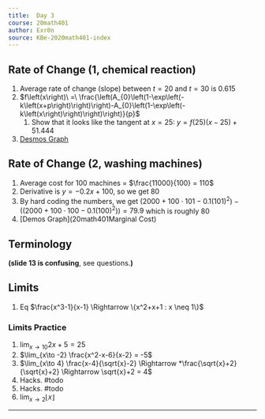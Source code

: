 ```yaml
---
title:  Day 3
course: 20math401
author: Exr0n
source: KBe-2020math401-index
---
```


## Rate of Change (1, chemical reaction)
1. Average rate of change (slope) between $t=20$ and $t=30$ is $0.615$
2. $f\left(x\right)\ =\ \frac{\left(A_{0}\left(1-\exp\left(-k\left(x+p\right)\right)\right)-A_{0}\left(1-\exp\left(-k\left(x\right)\right)\right)\right)}{p}$
	1. Show that it looks like the tangent at $x=25$: $y=f\left(25\right)\left(x-25\right)+51.444$
3. [Desmos Graph](https://www.desmos.com/calculator/ocjzjtyqjb)

## Rate of Change (2, washing machines)
1. Average cost for $100$ machines = $\frac{11000}{100} = 110$
2. Derivative is $y = -0.2x + 100$, so we get $80$ 
3. By hard coding the numbers, we get $\left(2000+100\cdot101-0.1\left(101\right)^{2}\right)-\left(\left(2000+100\cdot100-0.1\left(100\right)^{2}\right)\right) = 79.9$ which is roughly $80$
4. [Demos Graph](20math401Marginal Cost)

## Terminology
**(slide 13 is confusing**, see questions.**)**

## Limits
1. Eq $\frac{x^3-1}{x-1} \Rightarrow \{x^2+x+1 : x \neq 1\}$
### Limits Practice
1. $\lim_{x\to 10}2x+5 = 25$
2. $\lim_{x\to -2} \frac{x^2-x-6}{x-2} = -5$
3. $\lim_{x\to 4} \frac{x-4}{\sqrt{x}-2} \Rightarrow *\frac{\sqrt{x}+2}{\sqrt{x}+2} \Rightarrow \sqrt{x}+2 = 4$ 
4. Hacks. #todo
5. Hacks. #todo
6. $\lim_{x\to 2}\lfloor x \rfloor$

---